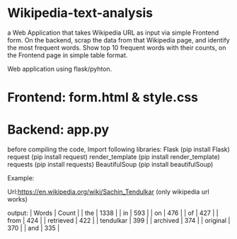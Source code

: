 # Wikipedia-text-analysis
a Web Application that takes Wikipedia URL as input via simple Frontend form. On the backend, scrap the data from that Wikipedia page, and identify the most frequent words. Show top 10 frequent words with their counts, on the Frontend page in simple table format.

Web application using flask/pyhton.

# Frontend: form.html & style.css
# Backend: app.py

before compiling the code, 
Import following libraries:
                           Flask                (pip install Flask)
                           request              (pip install request)
                           render_template      (pip install render_template)
                           requests             (pip install requests)
                           BeautifulSoup        (pip install beautifulSoup)

Example:

Url:https://en.wikipedia.org/wiki/Sachin_Tendulkar
(only wikipedia url works)

output: | Words       |  Count  |
        | the 	      |  1338   |
        | in 	      |  593    |
        | on	      |  476    |
        | of 	      |  427    |
        | from 	      |  424    |
        | retrieved   |	 422    |
        | tendulkar   |  399    |
        | archived    |  374    |
        | original    |  370    |
        | and         |  335    |
  
